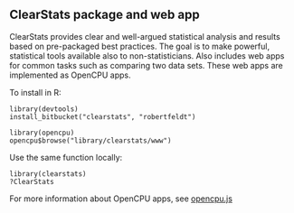 ClearStats package and web app
------------------------------

ClearStats provides clear and well-argued statistical analysis and results based 
on pre-packaged best practices. The goal is to make powerful, statistical tools
available also to non-statisticians. Also includes web apps for common tasks 
such as comparing two data sets. These web apps are implemented as OpenCPU apps.

To install in R:

    library(devtools)
    install_bitbucket("clearstats", "robertfeldt")

    library(opencpu)
    opencpu$browse("library/clearstats/www")

Use the same function locally:

    library(clearstats)
    ?ClearStats

For more information about OpenCPU apps, see [opencpu.js](https://github.com/jeroenooms/opencpu.js#readme)
